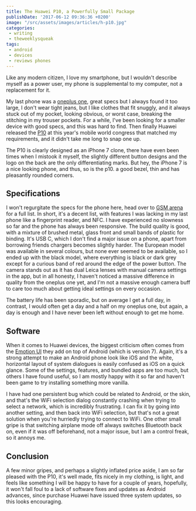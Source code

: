 ```yaml
---
title: The Huawei P10, a Powerfully Small Package
publishDate: '2017-06-12 09:36:36 +0200'
image: "/src/assets/images/articles/h-p10.jpg"
categories:
 - writing
 - theweeklysqueak
tags:
 - android
 - devices
 - reviews phones
---
```


Like any modern citizen, I love my smartphone, but I wouldn't describe myself as a power user, my phone is supplemental to my computer, not a replacement for it.

My last phone was a [oneplus one](https://oneplus.net/one), great specs but I always found it too large, I don't wear tight jeans, but I like clothes that fit snuggly, and it always stuck out of my pocket, looking obvious, or worst case, breaking the stitching in my trouser pockets. For a while, I've been looking for a smaller device with good specs, and this was hard to find. Then finally Huawei released the [P10](https://consumer.huawei.com/en/mobile-phones/p10/index.htm) at this year's mobile world congress that matched my requirements, and it didn't take me long to snap one up.

The P10 is clearly designed as an iPhone 7 clone, there have even been times when I mistook it myself, the slightly different button designs and the logo on the back are the only differentiating marks. But hey, the iPhone 7 is a nice looking phone, and thus, so is the p10. a good bezel, thin and has pleasantly rounded corners.

## Specifications

I won't regurgitate the specs for the phone here, head over to [GSM arena](https://www.gsmarena.com/huawei_p10-8514.php) for a full list. In short, it's a decent list, with features I was lacking in my last phone like a fingerprint reader, and NFC. I have experienced no slowness so far and the phone has always been responsive. The build quality is good, with a mixture of brushed metal, glass front and small bands of plastic for binding. It's USB C, which I don't find a major issue on a phone, apart from borrowing friends chargers becomes slightly harder. The European model was available in several colours, but none ever seemed to be available, so I ended up with the black model, where everything is black or dark grey except for a curious band of red around the edge of the power button. The camera stands out as it has dual Leica lenses with manual camera settings in the app, but in all honesty, I haven't noticed a massive difference in quality from the oneplus one yet, and I'm not a massive enough camera buff to care too much about getting ideal settings on every occasion.

The battery life has been sporadic, but on average I get a full day, in contrast, I would often get a day and a half on my oneplus one, but again, a day is enough and I have never been left without enough to get me home.

## Software

When it comes to Huawei devices, the biggest criticism often comes from the [Emotion UI](https://emui.huawei.com) they add on top of Android (which is version 7). Again, it's a strong attempt to make an Android phone look like iOS and the white, horizontal layout of system dialogues is easily confused as iOS on a quick glance. Some of the settings, features, and bundled apps are too much, but others I have found useful, so I am mostly happy with it so far and haven't been game to try installing something more vanilla.

I have had one persistent bug which could be related to Android, or the skin, and that's the WiFi selection dialog constantly crashing when trying to select a network, which is incredibly frustrating. I can fix it by going into another setting, and then back into WiFi selection, but that's not a great solution when you're hurriedly trying to connect to WiFi. One other small gripe is that switching airplane mode off always switches Bluetooth back on, even if it was off beforehand, not a major issue, but I am a control freak, so it annoys me.

## Conclusion

A few minor gripes, and perhaps a slightly inflated price aside, I am so far pleased with the P10, it's well made, fits nicely in my clothing, is light, and feels like something I will be happy to have for a couple of years, hopefully, it won't fall foul to a lack of software fixes and updates as Android advances, since purchase Huawei have issued three system updates, so this looks encouraging.
